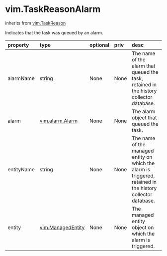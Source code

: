 vim.TaskReasonAlarm
===================
inherits from [vim.TaskReason](docs/vim.TaskReason.md)


Indicates that the task was queued by an alarm.

| property | type | optional | priv | desc |
|:---------|:-----|:---------|:-----|:-----|
| alarmName | string | None | None | The name of the alarm that queued the task, retained in the history   collector database. |
| alarm | [vim.alarm.Alarm](vim.alarm.Alarm.md "vim.alarm.Alarm") | None | None | The alarm object that queued the task. |
| entityName | string | None | None | The name of the managed entity on which the alarm is triggered,   retained in the history collector database. |
| entity | [vim.ManagedEntity](vim.ManagedEntity.md "vim.ManagedEntity") | None | None | The managed entity object on which the alarm is triggered. |


